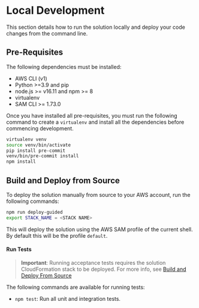 # Local Development

This section details how to run the solution locally and deploy your code
changes from the command line.

## Pre-Requisites

The following dependencies must be installed:

- AWS CLI (v1)
- Python >=3.9 and pip
- node.js >= v16.11 and npm >= 8
- virtualenv
- SAM CLI >= 1.73.0

Once you have installed all pre-requisites, you must run the following command
to create a `virtualenv` and install all the dependencies before
commencing development.

```bash
virtualenv venv
source venv/bin/activate
pip install pre-commit
venv/bin/pre-commit install
npm install
```

## Build and Deploy from Source

To deploy the solution manually from source to your AWS account, run the
following commands:

```bash
npm run deploy-guided
export STACK_NAME = <STACK NAME>
```

This will deploy the solution using the AWS SAM profile of the current shell. By default this will be the profile `default`.

#### Run Tests

> **Important**: Running acceptance tests requires the solution CloudFormation
> stack to be deployed. For more info, see
> [Build and Deploy From Source](#build-and-deploy-from-source)

The following commands are available for running tests:

- `npm test`: Run all unit and integration tests.
